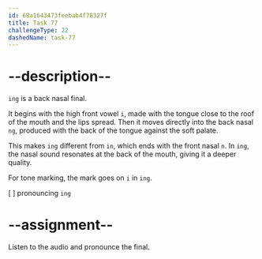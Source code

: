 ```yaml
---
id: 68a1643473feebab4f78327f
title: Task 77
challengeType: 22
dashedName: task-77
---
```


<!--SPEAKING-->

<!-- (Audio) A: ing -->

# --description--

`ing` is a back nasal final.  

It begins with the high front vowel `i`, made with the tongue close to the roof of the mouth and the lips spread. Then it moves directly into the back nasal `ng`, produced with the back of the tongue against the soft palate.  

This makes `ing` different from `in`, which ends with the front nasal `n`. In `ing`, the nasal sound resonates at the back of the mouth, giving it a deeper quality.  

For tone marking, the mark goes on `i` in `ing`.

[ ] pronouncing `ing`

# --assignment--

Listen to the audio and pronounce the final.
